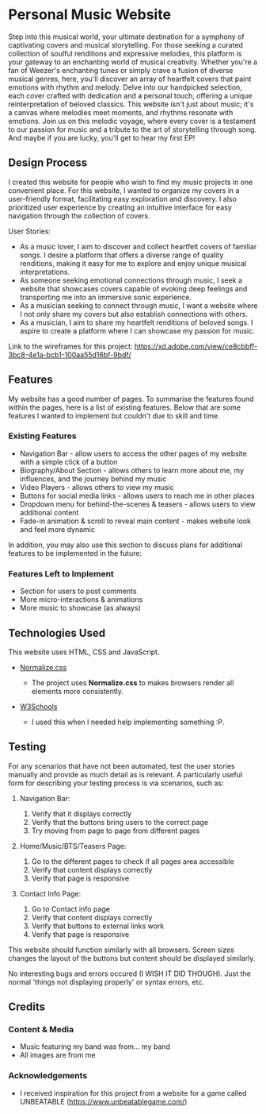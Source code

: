 # Personal Music Website

Step into this musical world, your ultimate destination for a symphony of captivating covers and musical storytelling. For those seeking a curated collection of soulful renditions and expressive melodies, this platform is your gateway to an enchanting world of musical creativity. Whether you're a fan of Weezer's enchanting tunes or simply crave a fusion of diverse musical genres, here, you'll discover an array of heartfelt covers that paint emotions with rhythm and melody. Delve into our handpicked selection, each cover crafted with dedication and a personal touch, offering a unique reinterpretation of beloved classics. This website isn't just about music; it's a canvas where melodies meet moments, and rhythms resonate with emotions. Join us on this melodic voyage, where every cover is a testament to our passion for music and a tribute to the art of storytelling through song. And maybe if you are lucky, you'll get to hear my first EP!
 
## Design Process

I created this website for people who wish to find my music projects in one convenient place. For this website, I wanted to organize my covers in a user-friendly format, facilitating easy exploration and discovery. I also prioritized user experience by creating an intuitive interface for easy navigation through the collection of covers.

User Stories:
- As a music lover, I aim to discover and collect heartfelt covers of familiar songs. I desire a platform that offers a diverse range of quality renditions, making it easy for me to explore and enjoy unique musical interpretations.
- As someone seeking emotional connections through music, I seek a website that showcases covers capable of evoking deep feelings and transporting me into an immersive sonic experience.
- As a musician seeking to connect through music, I want a website where I not only share my covers but also establish connections with others.
- As a musician, I aim to share my heartfelt renditions of beloved songs. I aspire to create a platform where I can showcase my passion for music.

Link to the wireframes for this project:
https://xd.adobe.com/view/ce8cbbff-3bc8-4e1a-bcb1-100aa55d16bf-9bdf/

## Features

My website has a good number of pages. To summarise the features found within the pages, here is a list of existing features. Below that are some features I wanted to implement but couldn't due to skill and time.
 
### Existing Features

- Navigation Bar - allow users to access the other pages of my website with a simple click of a button
- Biography/About Section - allows others to learn more about me, my influences, and the journey behind my music
- Video Players - allows others to view my music
- Buttons for social media links - allows users to reach me in other places
- Dropdown menu for behind-the-scenes & teasers - allows users to view additional content
- Fade-in animation & scroll to reveal main content - makes website look and feel more dynamic

In addition, you may also use this section to discuss plans for additional features to be implemented in the future:

### Features Left to Implement

- Section for users to post comments
- More micro-interactions & animations
- More music to showcase (as always)

## Technologies Used

This website uses HTML, CSS and JavaScript.

- [Normalize.css](https://necolas.github.io/normalize.css/)
    - The project uses **Normalize.css** to makes browsers render all elements more consistently.

- [W3Schools](https://www.w3schools.com/)
    - I used this when I needed help implementing something :P.


## Testing

For any scenarios that have not been automated, test the user stories manually and provide as much detail as is relevant. A particularly useful form for describing your testing process is via scenarios, such as:

1. Navigation Bar:
   1. Verify that it displays correctly
   2. Verify that the buttons bring users to the correct page
   3. Try moving from page to page from different pages

2. Home/Music/BTS/Teasers Page:
   1. Go to the different pages to check if all pages area accessible
   2. Verify that content displays correctly
   3. Verify that page is responsive

3. Contact Info Page:
   1. Go to Contact info page
   2. Verify that content displays correctly
   3. Verify that buttons to external links work
   4. Verify that page is responsive

This website should function similarly with all browsers. Screen sizes changes the layout of the buttons but content should be displayed similarly.

No interesting bugs and errors occured (I WISH IT DID THOUGH). Just the normal 'things not displaying properly' or syntax errors, etc.

## Credits

### Content & Media

- Music featuring my band was from... my band
- All images are from me

### Acknowledgements

- I received inspiration for this project from a website for a game called UNBEATABLE (https://www.unbeatablegame.com/)